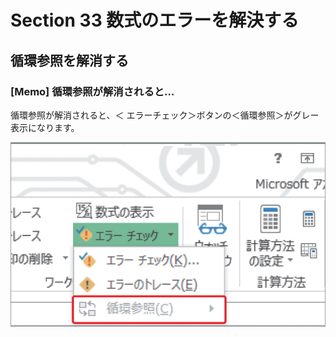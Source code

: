 # Section 33 数式のエラーを解決する

## 循環参照を解消する

### [Memo] 循環参照が解消されると…

循環参照が解消されると、＜ エラーチェック＞ボタンの＜循環参照＞がグレー表示になります。

![memo](006.png)
